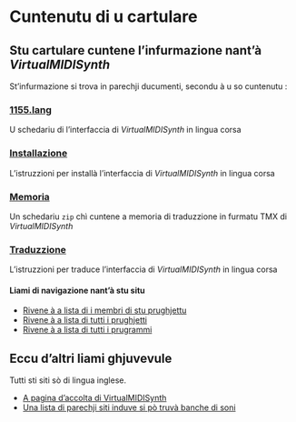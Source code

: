 # Cuntenutu di u cartulare

## Stu cartulare cuntene l’infurmazione nant’à _VirtualMIDISynth_

St’infurmazione si trova in parechji ducumenti, secondu à u so cuntenutu :

### [1155.lang](1155.lang)
U schedariu di l’interfaccia di _VirtualMIDISynth_ in lingua corsa

### [Installazione](Installazione.md)
L’istruzzioni per installà l’interfaccia di _VirtualMIDISynth_ in lingua corsa

### [Memoria](Memoria.zip)
Un schedariu `zip` chì cuntene a memoria di traduzzione in furmatu TMX di _VirtualMIDISynth_

### [Traduzzione](Traduzzione.md)
L’istruzzioni per traduce l’interfaccia di _VirtualMIDISynth_ in lingua corsa

#### Liami di navigazione nant’à stu situ
- [Rivene à a lista di i membri di stu prughjettu](./)
- [Rivene à a lista di tutti i prughjetti](../)
- [Rivene à a lista di tutti i prugrammi](../../../../#readme)

## Eccu d’altri liami ghjuvevule
Tutti sti siti sò di lingua inglese.

- [A pagina d’accolta di VirtualMIDISynth](https://coolsoft.altervista.org/en/virtualmidisynth)
- [Una lista di parechji siti induve si pò truvà banche di soni](https://coolsoft.altervista.org/en/virtualmidisynth#soundfonts)
